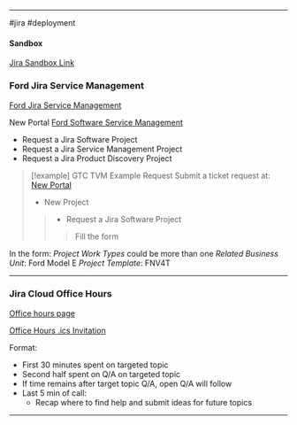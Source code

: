 ***
#jira #deployment 

#### Sandbox
[Jira Sandbox Link](https://ford-sandbox-370.atlassian.net)

### Ford Jira Service Management
[Ford Jira Service Management](https://ford.atlassian.net/servicedesk/customer/portal/1)

New Portal
[Ford Software Service Management](https://ford.atlassian.net/servicedesk/customer/portal/1133)
- Request a Jira Software Project
- Request a Jira Service Management Project
- Request a Jira Product Discovery Project

>[!example] GTC TVM Example Request
Submit a ticket request at: [New Portal](https://ford.atlassian.net/servicedesk/customer/portal/1133)
> - New Project
>> - Request a Jira Software Project
>> > Fill the form

In the form:
*Project Work Types* could be more than one
*Related Business Unit*: Ford Model E
*Project Template*: FNV4T











***
### Jira Cloud Office Hours
[Office hours page](https://www.eesewiki.ford.com/display/MESESP/Jira+Cloud+Office+Hours)

[Office Hours .ics Invitation](https://www.eesewiki.ford.com/download/attachments/1138530023/Jira%20Cloud%20Office%20Hours.ics?version=1&modificationDate=1686830242157&api=v2)

Format:
- First 30 minutes spent on targeted topic
- Second half spent on Q/A on targeted topic
- If time remains after target topic Q/A, open Q/A will follow
- Last 5 min of call:
    - Recap where to find help and submit ideas for future topics

***


